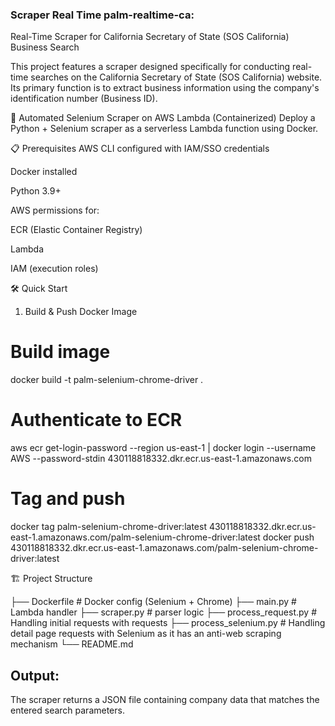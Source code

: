 ### Scraper Real Time palm-realtime-ca:

Real-Time Scraper for California Secretary of State (SOS California) Business Search

This project features a scraper designed specifically for conducting real-time searches on the California Secretary of State (SOS California) website. Its primary function is to extract business information using the company's identification number (Business ID).

🚀 Automated Selenium Scraper on AWS Lambda (Containerized)
Deploy a Python + Selenium scraper as a serverless Lambda function using Docker.

📋 Prerequisites
AWS CLI configured with IAM/SSO credentials

Docker installed

Python 3.9+

AWS permissions for:

ECR (Elastic Container Registry)

Lambda

IAM (execution roles)

🛠️ Quick Start

1. Build & Push Docker Image

# Build image
docker build -t palm-selenium-chrome-driver .

# Authenticate to ECR
aws ecr get-login-password --region us-east-1 | docker login --username AWS --password-stdin 430118818332.dkr.ecr.us-east-1.amazonaws.com

# Tag and push
docker tag palm-selenium-chrome-driver:latest 430118818332.dkr.ecr.us-east-1.amazonaws.com/palm-selenium-chrome-driver:latest
docker push 430118818332.dkr.ecr.us-east-1.amazonaws.com/palm-selenium-chrome-driver:latest

🏗️ Project Structure


├── Dockerfile                # Docker config (Selenium + Chrome)
├── main.py                   # Lambda handler
├── scraper.py                # parser logic
├── process_request.py        # Handling initial requests with requests
├── process_selenium.py       # Handling detail page requests with Selenium as it has an anti-web scraping mechanism
└── README.md

## Output:

The scraper returns a JSON file containing company data that matches the entered search parameters.